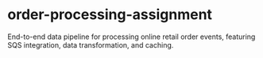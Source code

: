 # order-processing-assignment
End-to-end data pipeline for processing online retail order events, featuring SQS integration, data transformation, and caching.
